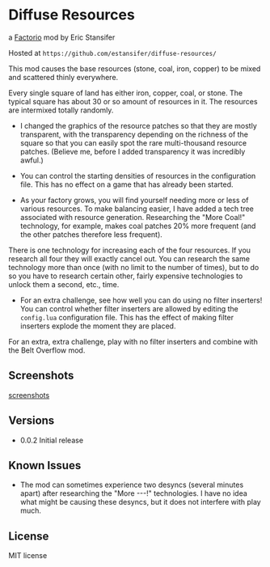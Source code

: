# Diffuse Resources
a [Factorio](http://factorio.com) mod by Eric Stansifer

Hosted at `https://github.com/estansifer/diffuse-resources/`

This mod causes the base resources (stone, coal, iron, copper) to be mixed and scattered
thinly everywhere.

Every single square of land has either iron, copper, coal, or stone. The typical square has about 30 or so amount of resources in it. The resources are intermixed totally randomly.

 * I changed the graphics of the resource patches so that they are mostly transparent, with the transparency depending on the richness of the square so that you can easily spot the rare multi-thousand resource patches. (Believe me, before I added transparency it was incredibly awful.)

 * You can control the starting densities of resources in the configuration file. This has no effect on a game that has already been started.

 * As your factory grows, you will find yourself needing more or less of various resources. To make balancing easier, I have added a tech tree associated with resource generation. Researching the "More Coal!" technology, for example, makes coal patches 20% more frequent (and the other patches therefore less frequent).

 There is one technology for increasing each of the four resources. If you research all four they will exactly cancel out. You can research the same technology more than once (with no limit to the number of times), but to do so you have to research certain other, fairly expensive technologies to unlock them a second, etc., time.

 * For an extra challenge, see how well you can do using no filter inserters! You can control whether filter inserters are allowed by editing the `config.lua` configuration file. This has the effect of making filter inserters explode the moment they are placed.

 For an extra, extra challenge, play with no filter inserters and combine with the Belt Overflow mod.

## Screenshots

[screenshots](https://imgur.com/a/ogh97)

## Versions
 * 0.0.2 Initial release

## Known Issues

 * The mod can sometimes experience two desyncs (several minutes apart) after researching the "More ---!" technologies. I have no idea what might be causing these desyncs, but it does not interfere with play much.

## License

MIT license
